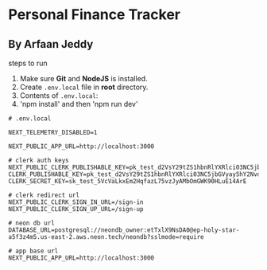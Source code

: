 <a name="readme-top"></a>

# Personal Finance Tracker
## By Arfaan Jeddy


steps to run

1. Make sure **Git** and **NodeJS** is installed.
3. Create `.env.local` file in **root** directory.
4. Contents of `.env.local`:
5. 'npm install' and then 'npm run dev'

```env
# .env.local

NEXT_TELEMETRY_DISABLED=1

NEXT_PUBLIC_APP_URL=http://localhost:3000

# clerk auth keys
NEXT_PUBLIC_CLERK_PUBLISHABLE_KEY=pk_test_d2VsY29tZS1hbnRlYXRlci03NC5jbGVyay5hY2NvdW50cy5kZXYk
CLERK_PUBLISHABLE_KEY=pk_test_d2VsY29tZS1hbnRlYXRlci03NC5jbGVyay5hY2NvdW50cy5kZXYk
CLERK_SECRET_KEY=sk_test_5VcVaLkxEm2HqfazL75vzJyAMbOmGWK90HLuE14ArE

# clerk redirect url
NEXT_PUBLIC_CLERK_SIGN_IN_URL=/sign-in
NEXT_PUBLIC_CLERK_SIGN_UP_URL=/sign-up

# neon db url
DATABASE_URL=postgresql://neondb_owner:etTxlX9NsDA0@ep-holy-star-a5f3z4m5.us-east-2.aws.neon.tech/neondb?sslmode=require

# app base url
NEXT_PUBLIC_APP_URL=http://localhost:3000

```


